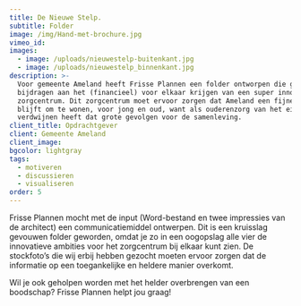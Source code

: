 ```yaml
---
title: De Nieuwe Stelp.
subtitle: Folder
image: /img/Hand-met-brochure.jpg
vimeo_id:
images:
  - image: /uploads/nieuwestelp-buitenkant.jpg
  - image: /uploads/nieuwestelp_binnenkant.jpg
description: >-
  Voor gemeente Ameland heeft Frisse Plannen een folder ontworpen die gaat
  bijdragen aan het (financieel) voor elkaar krijgen van een super innovatief
  zorgcentrum. Dit zorgcentrum moet ervoor zorgen dat Ameland een fijne plek
  blijft om te wonen, voor jong en oud, want als ouderenzorg van het eiland zou
  verdwijnen heeft dat grote gevolgen voor de samenleving.
client_title: Opdrachtgever
client: Gemeente Ameland
client_image:
bgcolor: lightgray
tags:
  - motiveren
  - discussieren
  - visualiseren
order: 5
---
```


Frisse Plannen mocht met de input (Word-bestand en twee impressies van de architect) een communicatiemiddel ontwerpen. Dit is een kruisslag gevouwen folder geworden, omdat je zo in een oogopslag alle vier de innovatieve ambities voor het zorgcentrum bij elkaar kunt zien. De stockfoto’s die wij erbij hebben gezocht moeten ervoor zorgen dat de informatie op een toegankelijke en heldere manier overkomt.

Wil je ook geholpen worden met het helder overbrengen van een boodschap? Frisse Plannen helpt jou graag\!

